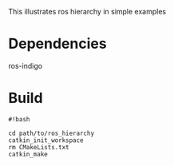 This illustrates ros hierarchy in simple examples

# Dependencies #
ros-indigo

# Build #

```
#!bash

cd path/to/ros_hierarchy
catkin_init_workspace
rm CMakeLists.txt
catkin_make
```